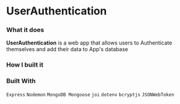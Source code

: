 # UserAuthentication

### What it does

**UserAuthentication** is a web app that allows users to Authenticate themselves and add their data to App's database

### How I built it


### Built With

`Express` `Nodemon` `MongoDB Mongoose` `joi` `dotenv` `bcryptjs` `JSONWebToken`


